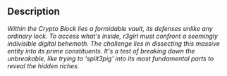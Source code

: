 ## Description

*Within the Crypto Block lies a formidable vault, its defenses unlike any ordinary lock. To access what's inside, r3girl must confront a seemingly indivisible digital behemoth. The challenge lies in dissecting this massive entity into its prime constituents. It's a test of breaking down the unbreakable, like trying to 'split3pig' into its most fundamental parts to reveal the hidden riches.*